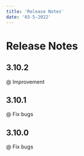 ```yaml
---
title: 'Release Notes'
date: '03-5-2022'
---
```


# Release Notes

## 3.10.2

@ Improvement 

## 3.10.1

@ Fix bugs

## 3.10.0

@ Fix bugs
